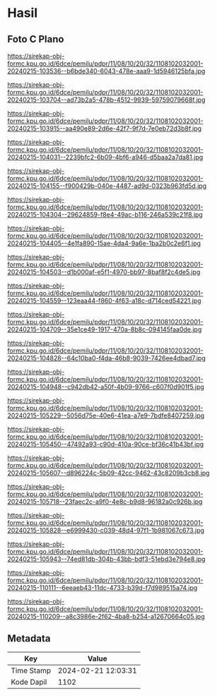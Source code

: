# Hasil

## Foto C Plano

https://sirekap-obj-formc.kpu.go.id/6dce/pemilu/pdpr/11/08/10/20/32/1108102032001-20240215-103536--b6bde340-6043-478e-aaa9-1d5946125bfa.jpg

https://sirekap-obj-formc.kpu.go.id/6dce/pemilu/pdpr/11/08/10/20/32/1108102032001-20240215-103704--ad73b2a5-478b-4512-9939-59759079668f.jpg

https://sirekap-obj-formc.kpu.go.id/6dce/pemilu/pdpr/11/08/10/20/32/1108102032001-20240215-103915--aa490e89-2d6e-42f7-9f7d-7e0eb72d3b8f.jpg

https://sirekap-obj-formc.kpu.go.id/6dce/pemilu/pdpr/11/08/10/20/32/1108102032001-20240215-104031--2239bfc2-6b09-4bf6-a946-d5baa2a7da81.jpg

https://sirekap-obj-formc.kpu.go.id/6dce/pemilu/pdpr/11/08/10/20/32/1108102032001-20240215-104155--f900429b-040e-4487-ad9d-0323b963fd5d.jpg

https://sirekap-obj-formc.kpu.go.id/6dce/pemilu/pdpr/11/08/10/20/32/1108102032001-20240215-104304--29624859-f8e4-49ac-b116-246a539c21f8.jpg

https://sirekap-obj-formc.kpu.go.id/6dce/pemilu/pdpr/11/08/10/20/32/1108102032001-20240215-104405--4e1fa890-15ae-4da4-9a6e-1ba2b0c2e6f1.jpg

https://sirekap-obj-formc.kpu.go.id/6dce/pemilu/pdpr/11/08/10/20/32/1108102032001-20240215-104503--d1b000af-e5f1-4970-bb97-8baf8f2c4de5.jpg

https://sirekap-obj-formc.kpu.go.id/6dce/pemilu/pdpr/11/08/10/20/32/1108102032001-20240215-104559--123eaa44-f860-4f63-a18c-d714ced54221.jpg

https://sirekap-obj-formc.kpu.go.id/6dce/pemilu/pdpr/11/08/10/20/32/1108102032001-20240215-104709--35e1ce49-1917-470a-8b8c-094145faa0de.jpg

https://sirekap-obj-formc.kpu.go.id/6dce/pemilu/pdpr/11/08/10/20/32/1108102032001-20240215-104828--64c10ba0-f4da-46b8-9039-7426ee4dbad7.jpg

https://sirekap-obj-formc.kpu.go.id/6dce/pemilu/pdpr/11/08/10/20/32/1108102032001-20240215-104948--c942db42-a50f-4b09-9766-c607f0d901f5.jpg

https://sirekap-obj-formc.kpu.go.id/6dce/pemilu/pdpr/11/08/10/20/32/1108102032001-20240215-105229--5056d75e-40e6-41ea-a7e9-7bdfe8407259.jpg

https://sirekap-obj-formc.kpu.go.id/6dce/pemilu/pdpr/11/08/10/20/32/1108102032001-20240215-105450--47492a93-c90d-410a-90ce-bf36c41b43bf.jpg

https://sirekap-obj-formc.kpu.go.id/6dce/pemilu/pdpr/11/08/10/20/32/1108102032001-20240215-105607--d896224c-5b09-42cc-9462-43c8209b3cb8.jpg

https://sirekap-obj-formc.kpu.go.id/6dce/pemilu/pdpr/11/08/10/20/32/1108102032001-20240215-105718--23faec2c-a9f0-4e8c-b9d8-96182a0c926b.jpg

https://sirekap-obj-formc.kpu.go.id/6dce/pemilu/pdpr/11/08/10/20/32/1108102032001-20240215-105828--e6999430-c039-48d4-97f1-1b981067c673.jpg

https://sirekap-obj-formc.kpu.go.id/6dce/pemilu/pdpr/11/08/10/20/32/1108102032001-20240215-105943--74ed81db-304b-43bb-bdf3-51ebd3e794e8.jpg

https://sirekap-obj-formc.kpu.go.id/6dce/pemilu/pdpr/11/08/10/20/32/1108102032001-20240215-110111--6eeaeb43-11dc-4733-b39d-f7d989515a74.jpg

https://sirekap-obj-formc.kpu.go.id/6dce/pemilu/pdpr/11/08/10/20/32/1108102032001-20240215-110209--a8c3986e-2f62-4ba8-b254-a12670664c05.jpg


## Metadata

| Key        | Value               |
| ---------- | ------------------- |
| Time Stamp | 2024-02-21 12:03:31 |
| Kode Dapil | 1102                |



